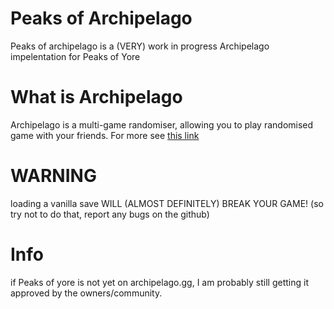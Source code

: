 # Peaks of Archipelago
Peaks of archipelago is a (VERY) work in progress Archipelago impelentation for Peaks of Yore
# What is Archipelago
Archipelago is a multi-game randomiser, allowing you to play randomised game with your friends. For more see [this link](https://archipelago.gg/faq/en/)

# WARNING
loading a vanilla save WILL (ALMOST DEFINITELY) BREAK YOUR GAME! (so try not to do that, report any bugs on the github)

# Info
if Peaks of yore is not yet on archipelago.gg, I am probably still getting it approved by the owners/community.